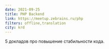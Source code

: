 ```yaml
---
date: 2021-09-25
title: PHP Backend
link: https://meetup.zebrains.ru/php
filters: offline,translation
city: krd
---
```


5 докладов про повышение стабильности кода.
